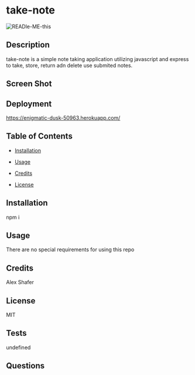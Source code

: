 # take-note

![READle-ME-this](https://img.shields.io/github/last-commit/AlexShafer/take-note)

## Description

take-note is a simple note taking application utilizing javascript and express to take, store, return adn delete use submited notes.

## Screen Shot

## Deployment

https://enigmatic-dusk-50963.herokuapp.com/

## Table of Contents

* [Installation](#installation)

* [Usage](#usage)

* [Credits](#credits)

* [License](#license)

## Installation

npm i

## Usage

There are no special requirements for using this repo

## Credits

Alex Shafer

## License

MIT

## Tests

undefined

## Questions


